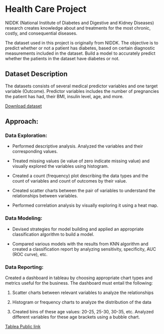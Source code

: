 # Health Care Project
NIDDK (National Institute of Diabetes and Digestive and Kidney Diseases) research creates knowledge about and treatments for the most chronic, costly, and consequential diseases.

The dataset used in this project is originally from NIDDK. The objective is to predict whether or not a patient has diabetes, based on certain diagnostic measurements included in the dataset.
Build a model to accurately predict whether the patients in the dataset have diabetes or not.

## Dataset Description
The datasets consists of several medical predictor variables and one target variable (Outcome). Predictor variables includes the number of pregnancies the patient has had, their BMI, insulin level, age, and more.

[Download dataset](https://github.com/Simplilearn-Edu/Data-Science-Capstone-Projects/blob/master/health%20care%20diabetes.csv)
## Approach:
### Data Exploration:
- Performed descriptive analysis. Analyzed the variables and their corresponding values. 

- Treated missing values (ie value of zero indicate missing value) and visually explored the variables using histogram.

- Created a count (frequency) plot describing the data types and the count of variables and count of outcomes by their value.

- Created scatter charts between the pair of variables to understand the relationships between variables.

- Performed correlation analysis by visually exploring it using a heat map.
### Data Modeling:
- Devised strategies for model building and applied an appropriate classification algorithm to build a model.

- Compared various models with the results from KNN algorithm and created a classification report by analyzing sensitivity, specificity, AUC (ROC curve), etc.

### Data Reporting:
Created a dashboard in tableau by choosing appropriate chart types and metrics useful for the business. The dashboard must entail the following:

1. Scatter charts between relevant variables to analyze the relationships

2. Histogram or frequency charts to analyze the distribution of the data

3. Created bins of these age values: 20-25, 25-30, 30-35, etc. Analyzed different variables for these age brackets using a bubble chart.

[Tablea Public link](https://public.tableau.com/app/profile/sreya.dinesh/viz/Project_17019715492800/Dashboard1?publish=yes)

